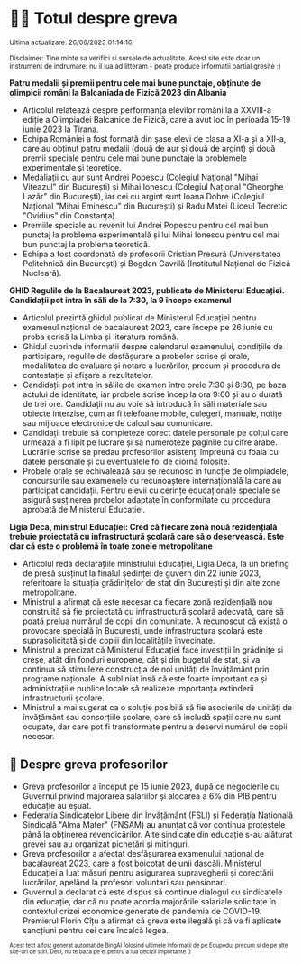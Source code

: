 # 👩‍🏫 Totul despre greva
<sub>Ultima actualizare: 26/06/2023 01:14:16</sub>

<sub>Disclaimer: Tine minte sa verifici si sursele de actualitate. Acest site este doar un instrument de indrumare: nu il lua ad litteram - poate produce informatii partial gresite :)</sub>

**Patru medalii și premii pentru cele mai bune punctaje, obținute de olimpicii români la Balcaniada de Fizică 2023 din Albania**
- Articolul relatează despre performanța elevilor români la a XXVIII-a ediție a Olimpiadei Balcanice de Fizică, care a avut loc în perioada 15-19 iunie 2023 la Tirana.
- Echipa României a fost formată din șase elevi de clasa a XI-a și a XII-a, care au obținut patru medalii (două de aur și două de argint) și două premii speciale pentru cele mai bune punctaje la problemele experimentale și teoretice.
- Medaliații cu aur sunt Andrei Popescu (Colegiul Național "Mihai Viteazul" din București) și Mihai Ionescu (Colegiul Național "Gheorghe Lazăr" din București), iar cei cu argint sunt Ioana Dobre (Colegiul Național "Mihai Eminescu" din București) și Radu Matei (Liceul Teoretic "Ovidius" din Constanța).
- Premiile speciale au revenit lui Andrei Popescu pentru cel mai bun punctaj la problema experimentală și lui Mihai Ionescu pentru cel mai bun punctaj la problema teoretică.
- Echipa a fost coordonată de profesorii Cristian Presură (Universitatea Politehnică din București) și Bogdan Gavrilă (Institutul Național de Fizică Nucleară).

**GHID Regulile de la Bacalaureat 2023, publicate de Ministerul Educației. Candidații pot intra în săli de la 7:30, la 9 începe examenul**
- Articolul prezintă ghidul publicat de Ministerul Educației pentru examenul național de bacalaureat 2023, care începe pe 26 iunie cu proba scrisă la Limba și literatura română.
- Ghidul cuprinde informații despre calendarul examenului, condițiile de participare, regulile de desfășurare a probelor scrise și orale, modalitatea de evaluare și notare a lucrărilor, precum și procedura de contestație și afișare a rezultatelor.
- Candidații pot intra în sălile de examen între orele 7:30 și 8:30, pe baza actului de identitate, iar probele scrise încep la ora 9:00 și au o durată de trei ore. Candidații nu au voie să introducă în săli materiale sau obiecte interzise, cum ar fi telefoane mobile, culegeri, manuale, notițe sau mijloace electronice de calcul sau comunicare.
- Candidații trebuie să completeze corect datele personale pe colțul care urmează a fi lipit pe lucrare și să numeroteze paginile cu cifre arabe. Lucrările scrise se predau profesorilor asistenți împreună cu foaia cu datele personale și cu eventualele foi de ciornă folosite.
- Probele orale se echivalează sau se recunosc în funcție de olimpiadele, concursurile sau examenele cu recunoaștere internațională la care au participat candidații. Pentru elevii cu cerințe educaționale speciale se asigură susținerea probelor adaptate în conformitate cu procedura aprobată de Ministerul Educației.

**Ligia Deca, ministrul Educației: Cred că fiecare zonă nouă rezidențială trebuie proiectată cu infrastructură școlară care să o deservească. Este clar că este o problemă în toate zonele metropolitane**
- Articolul redă declarațiile ministrului Educației, Ligia Deca, la un briefing de presă susținut la finalul ședinței de guvern din 22 iunie 2023, referitoare la situația grădinițelor de stat din București și din alte zone metropolitane.
- Ministrul a afirmat că este necesar ca fiecare zonă rezidențială nou construită să fie proiectată cu infrastructură școlară adecvată, care să poată prelua numărul de copii din comunitate. A recunoscut că există o provocare specială în București, unde infrastructura școlară este suprasolicitată și de copiii din localitățile învecinate.
- Ministrul a precizat că Ministerul Educației face investiții în grădinițe și creșe, atât din fonduri europene, cât și din bugetul de stat, și va continua să stimuleze construcția de noi unități de învățământ prin programe naționale. A subliniat însă că este foarte important ca și administrațiile publice locale să realizeze importanța extinderii infrastructurii școlare.
- Ministrul a mai sugerat ca o soluție posibilă să fie asocierile de unități de învățământ sau consorțiile școlare, care să includă spații care nu sunt ocupate, dar care pot fi transformate pentru a deservi numărul de copii necesar.

## 🏫 Despre greva profesorilor
- Greva profesorilor a început pe 15 iunie 2023, după ce negocierile cu Guvernul privind majorarea salariilor și alocarea a 6% din PIB pentru educație au eșuat.
- Federația Sindicatelor Libere din Învățământ (FSLI) și Federația Națională Sindicală "Alma Mater" (FNSAM) au anunțat că vor continua protestele până la obținerea revendicărilor. Alte sindicate din educație s-au alăturat grevei sau au organizat pichetări și mitinguri.
- Greva profesorilor a afectat desfășurarea examenului național de bacalaureat 2023, care a fost boicotat de unii dascăli. Ministerul Educației a luat măsuri pentru asigurarea supravegherii și corectării lucrărilor, apelând la profesori voluntari sau pensionari.
- Guvernul a declarat că este dispus să continue dialogul cu sindicatele din educație, dar că nu poate acorda majorările salariale solicitate în contextul crizei economice generate de pandemia de COVID-19. Premierul Florin Cîțu a afirmat că greva este ilegală și că va fi aplicate sancțiuni pentru cei care încalcă legea.


<sub><sub>Acest text a fost generat automat de BingAI folosind ultimele informatii de pe Edupedu, precum si de pe alte site-uri de stiri. Deci, nu te baza pe el pentru a lua decizii importante :)</sub></sub>